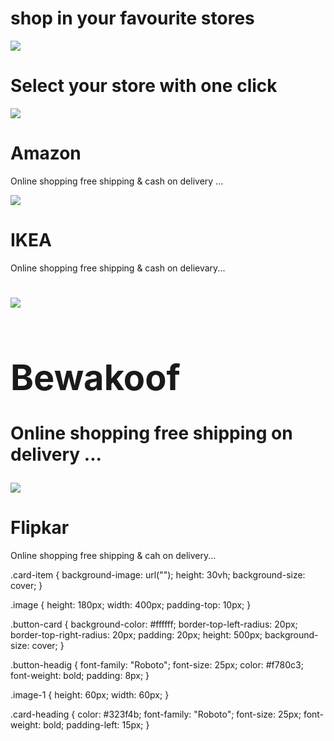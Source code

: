 <!DOCTYPE html>
<html>

<head>
    <link rel="stylesheet" href="https://stackpath.bootstrapcdn.com/bootstrap/4.5.2/css/bootstrap.min.css" integrity="sha384-JcKb8q3iqJ61gNV9KGb8thSsNjpSL0n8PARn9HuZOnIxN0hoP+VmmDGMN5t9UJ0Z" crossorigin="anonymous" />
    <script src="https://code.jquery.com/jquery-3.5.1.slim.min.js" integrity="sha384-DfXdz2htPH0lsSSs5nCTpuj/zy4C+OGpamoFVy38MVBnE+IbbVYUew+OrCXaRkfj" crossorigin="anonymous"></script>
    <script src="https://cdn.jsdelivr.net/npm/popper.js@1.16.1/dist/umd/popper.min.js" integrity="sha384-9/reFTGAW83EW2RDu2S0VKaIzap3H66lZH81PoYlFhbGU+6BZp6G7niu735Sk7lN" crossorigin="anonymous"></script>
    <script src="https://stackpath.bootstrapcdn.com/bootstrap/4.5.2/js/bootstrap.min.js" integrity="sha384-B4gt1jrGC7Jh4AgTPSdUtOBvfO8shuf57BaghqFfPlYxofvL8/KUEfYiJOMMV+rV" crossorigin="anonymous"></script>
</head>

<body>
    <div class="bg-container">
        <div class="d-flex flex-roe justify-content-start">
            <h1 class="main-heading">shop in your favourite stores</h1>
            <img src="https://assets.ccbp.in/frontend/static-website/stores-img.png" class="image" />
        </div>
        <div class="button-card">
            <h1 class="card-heading">Select your store with one click</h1>
            <div class="d-flex flex-row justify-content-start">
                <img src="https://assets.ccbp.in/frontend/static-website/amazon-logo-img.png" class="image-1" />
            </div>
            <h1 class="card-heading">Amazon</h1>
            <p class="card-para">Online shopping free shipping & cash on delivery ...</p>
        </div>
    </div>
    <div class="d-flex flex-row justify-content-start">
        <img src="https://assets.ccbp.in/frontend/static-website/ikea-logo-img.png" class="image-1" />
        <div>
            <h1 class="card-heading">IKEA</h1>
            <p class="card-para">Online shopping free shipping & cash on delievary...</p>
        </div>
    </div>
    <h1 class="d-flex flex-row justify-content-start">
        <img src="https://assets.ccbp.in/frontend/static-website/bewakoof-logo-img.png" class="image-1" />
        <div>
            <h1 class="card-heading">Bewakoof</h1>
            <p class="card-para">Online shopping free shipping on delivery ...</p>
        </div>
        </div>
        <div class="d-flex flex-row justify-content-start">
            <img src="https://assets.ccbp.in/frontend/static-website/flipkart-logo-img.png" class="image-1" />
        </div>
        <h1 class="card-heading">Flipkar</h1>
        <p class="card-para">Online shopping free shipping & cah on delivery...</p>
        </div>
        </div>
        </div>
        </div>
</body>

</html>
</body>

</html>
.card-item {
    background-image: url("");
    height: 30vh;
    background-size: cover;
}

.image {
    height: 180px;
    width: 400px;
    padding-top: 10px;
}

.button-card {
    background-color: #ffffff;
    border-top-left-radius: 20px;
    border-top-right-radius: 20px;
    padding: 20px;
    height: 500px;
    background-size: cover;
}

.button-headig {
    font-family: "Roboto";
    font-size: 25px;
    color: #f780c3;
    font-weight: bold;
    padding: 8px;
}

.image-1 {
    height: 60px;
    width: 60px;
}

.card-heading {
    color: #323f4b;
    font-family: "Roboto";
    font-size: 25px;
    font-weight: bold;
    padding-left: 15px;
}
